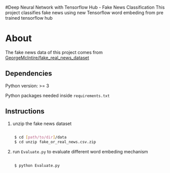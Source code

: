 #Deep Neural Network with Tensorflow Hub - Fake News Classification
This project classifies fake news using new Tensorflow word embeding from pre trained tensorflow hub

About
=====
The fake news data of this project comes from [GeorgeMcIntire/fake_real_news_dataset](https://github.com/GeorgeMcIntire/fake_real_news_dataset)

## Dependencies

Python version: >= 3

Python packages needed inside `requirements.txt` 

## Instructions

1. unzip the fake news dataset
```bash
    
    $ cd [path/to/dir]/data
    $ cd unzip fake_or_real_news.csv.zip

```
2. run `Evaluate.py` to evaluate different word embeding mechanism
```bash
    
    $ python Evaluate.py

```
